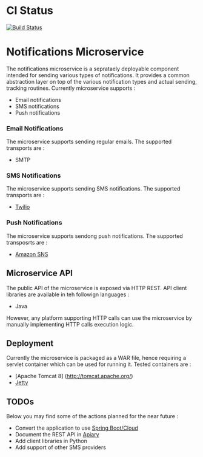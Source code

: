 # CI Status
[![Build Status](https://travis-ci.org/sflpro/ms_notifications.svg?branch=master)](https://travis-ci.org/sflpro/ms_notifications)

# Notifications Microservice
The notifications microservice is a seprataely deployable component intended for sending various types of notifications. It provides a common abstraction layer on top of the various notification types and actual sending, tracking routines.
Currently microservice supports :
* Email notifications
* SMS notifications
* Push notifications

### Email Notifications

The microservice supports sending regular emails. The supported transports are :
* SMTP

### SMS Notifications

The microservice supports sending SMS notifications. The supported transports are :
* [Twilio](https://www.twilio.com/) 

### Push Notifications

The microservice supports sendong push notifications. The supported transposrts are :
* [Amazon SNS](https://aws.amazon.com/sns/)

## Microservice API

The public API of the microservice is exposed via HTTP REST. API client libraries are available in teh followign languages :
* Java

However, any platform supporting HTTP calls can use the microservice by manually implementing HTTP calls execution logic.

## Deployment

Currently the microservice is packaged as a WAR file, hence requiring a servlet container which can be used for running it. Tested containers are :
* [Apache Tomcat 8] (http://tomcat.apache.org/)
* [Jetty](https://eclipse.org/jetty/)

## TODOs

Below you may find some of the actions planned for the near future :
* Convert the application to use [Spring Boot/Cloud](http://projects.spring.io/spring-cloud/)
* Document the REST API in [Apiary](https://apiary.io/)
* Add client libraries in Python
* Add support of other SMS providers
